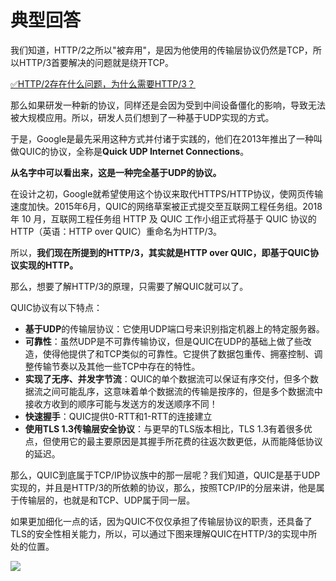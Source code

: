 # 典型回答

我们知道，HTTP/2之所以"被弃用"，是因为他使用的传输层协议仍然是TCP，所以HTTP/3首要解决的问题就是绕开TCP。

[✅HTTP/2存在什么问题，为什么需要HTTP/3？](https://www.yuque.com/hollis666/fo22bm/pg5ika?view=doc_embed)

那么如果研发一种新的协议，同样还是会因为受到中间设备僵化的影响，导致无法被大规模应用。所以，研发人员们想到了一种基于UDP实现的方式。

于是，Google是最先采用这种方式并付诸于实践的，他们在2013年推出了一种叫做QUIC的协议，全称是**Quick UDP Internet Connections**。

**从名字中可以看出来，这是一种完全基于UDP的协议。**

在设计之初，Google就希望使用这个协议来取代HTTPS/HTTP协议，使网页传输速度加快。2015年6月，QUIC的网络草案被正式提交至互联网工程任务组。2018 年 10 月，互联网工程任务组 HTTP 及 QUIC 工作小组正式将基于 QUIC 协议的 HTTP（英语：HTTP over QUIC）重命名为HTTP/3。

所以，**我们现在所提到的HTTP/3，其实就是HTTP over QUIC，即基于QUIC协议实现的HTTP。**

那么，想要了解HTTP/3的原理，只需要了解QUIC就可以了。

QUIC协议有以下特点：

- **基于UDP**的传输层协议：它使用UDP端口号来识别指定机器上的特定服务器。
- **可靠性**：虽然UDP是不可靠传输协议，但是QUIC在UDP的基础上做了些改造，使得他提供了和TCP类似的可靠性。它提供了数据包重传、拥塞控制、调整传输节奏以及其他一些TCP中存在的特性。
- **实现了无序、并发字节流**：QUIC的单个数据流可以保证有序交付，但多个数据流之间可能乱序，这意味着单个数据流的传输是按序的，但是多个数据流中接收方收到的顺序可能与发送方的发送顺序不同！
- **快速握手**：QUIC提供0-RTT和1-RTT的连接建立
- **使用TLS 1.3传输层安全协议**：与更早的TLS版本相比，TLS 1.3有着很多优点，但使用它的最主要原因是其握手所花费的往返次数更低，从而能降低协议的延迟。

那么，QUIC到底属于TCP/IP协议族中的那一层呢？我们知道，QUIC是基于UDP实现的，并且是HTTP/3的所依赖的协议，那么，按照TCP/IP的分层来讲，他是属于传输层的，也就是和TCP、UDP属于同一层。

如果更加细化一点的话，因为QUIC不仅仅承担了传输层协议的职责，还具备了TLS的安全性相关能力，所以，可以通过下图来理解QUIC在HTTP/3的实现中所处的位置。

![](https://cdn.nlark.com/yuque/0/2023/jpeg/5378072/1692971332899-97e63d46-c1a7-4c8e-ba16-927c202851f1.jpeg#averageHue=%23f8f7e5&clientId=u4d112527-9d21-4&from=paste&id=u06b9ba42&originHeight=553&originWidth=941&originalType=url&ratio=1&rotation=0&showTitle=false&status=done&style=none&taskId=u040566a7-835d-43e7-8512-c45bdcad7e5&title=)



